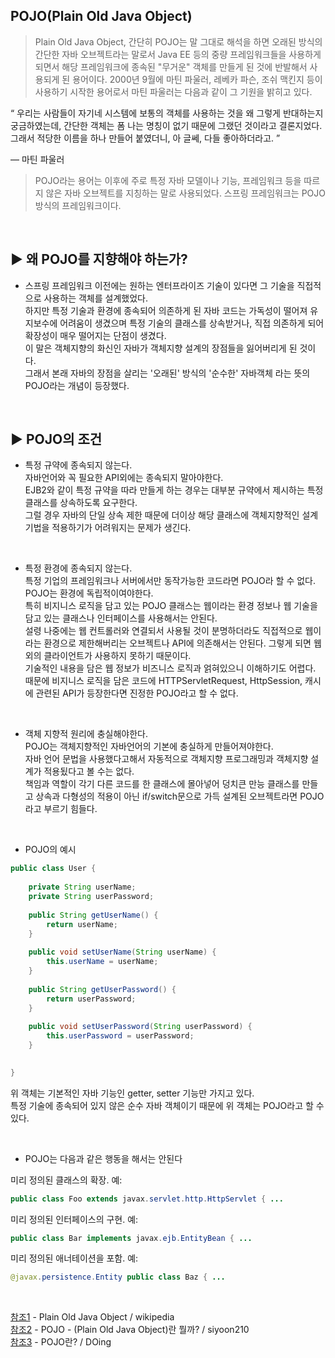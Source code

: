 ## POJO(Plain Old Java Object)
> Plain Old Java Object, 간단히 POJO는 말 그대로 해석을 하면 오래된 방식의 간단한 자바 오브젝트라는 말로서 Java EE 등의 중량 프레임워크들을 사용하게 되면서 해당 프레임워크에 종속된 "무거운" 객체를 만들게 된 것에 반발해서 사용되게 된 용어이다. 2000년 9월에 마틴 파울러, 레베카 파슨, 조쉬 맥킨지 등이 사용하기 시작한 용어로서 마틴 파울러는 다음과 같이 그 기원을 밝히고 있다.

“	우리는 사람들이 자기네 시스템에 보통의 객체를 사용하는 것을 왜 그렇게 반대하는지 궁금하였는데, 간단한 객체는 폼 나는 명칭이 없기 때문에 그랬던 것이라고 결론지었다. 그래서 적당한 이름을 하나 만들어 붙였더니, 아 글쎄, 다들 좋아하더라고.	”
 	
— 마틴 파울러
> POJO라는 용어는 이후에 주로 특정 자바 모델이나 기능, 프레임워크 등을 따르지 않은 자바 오브젝트를 지칭하는 말로 사용되었다. 스프링 프레임워크는 POJO 방식의 프레임워크이다.
<br>

## ▶️ 왜 POJO를 지향해야 하는가?
* 스프링 프레임워크 이전에는 원하는 엔터프라이즈 기술이 있다면 그 기술을 직접적으로 사용하는 객체를 설계했었다. <br> 하지만 특정 기술과 환경에 종속되어 의존하게 된 자바 코드는 가독성이 떨어져 유지보수에 어려움이 생겼으며 특정 기술의 클래스를 상속받거나, 직접 의존하게 되어 확장성이 매우 떨어지는 단점이 생겼다. <br> 이 말은 객체지향의 화신인 자바가 객체지향 설계의 장점들을 잃어버리게 된 것이다.<br> 그래서 본래 자바의 장점을 살리는 '오래된' 방식의 '순수한' 자바객체 라는 뜻의 POJO라는 개념이 등장했다.


<br>

## ▶️ POJO의 조건
* 특정 규약에 종속되지 않는다.<br> 
   자바언어와 꼭 필요한 API외에는 종속되지 말아야한다.<br> EJB2와 같이 특정 규약을 따라 만들게 하는 경우는 대부분 규약에서 제시하는 특정 클래스를 상속하도록 요구한다.<br> 그럴 경우 자바의 단일 상속 제한 때문에 더이상 해당 클래스에 객체지향적인 설계 기법을 적용하기가 어려워지는 문제가 생긴다.
   
   <br>
* 특정 환경에 종속되지 않는다.<br> 
  특정 기업의 프레임워크나 서버에서만 동작가능한 코드라면 POJO라 할 수 없다. POJO는 환경에 독립적이여야한다.<br> 특히 비지니스 로직을 담고 있는 POJO 클래스는 웹이라는 환경 정보나 웹 기술을 담고 있는 클래스나 인터페이스를 사용해서는 안된다.<br> 설령 나중에는 웹 컨트롤러와 연결되서 사용될 것이 분명하더라도 직접적으로 웹이라는 환경으로 제한해버리는 오브젝트나 API에 의존해서는 안된다. 그렇게 되면 웹 외의 클라이언트가 사용하지 못하기 때문이다.<br>
  기술적인 내용을 담은 웹 정보가 비즈니스 로직과 얽혀있으니 이해하기도 어렵다. <br>때문에 비지니스 로직을 담은 코드에 HTTPServletRequest, HttpSession, 캐시에 관련된 API가 등장한다면 진정한 POJO라고 할 수 없다.
   
   <br>
* 객체 지향적 원리에 충실해야한다.<br>
  POJO는 객체지향적인 자바언어의 기본에 충실하게 만들어져야한다.<br> 자바 언어 문법을 사용했다고해서 자동적으로 객체지향 프로그래밍과 객체지향 설계가 적용됬다고 볼 수는 없다.<br> 책임과 역할이 각기 다른 코드를 한 클래스에 몰아넣어 덩치큰 만능 클래스를 만들고 상속과 다형성의 적용이 아닌 if/switch문으로 가득 설계된 오브젝트라면 POJO라고 부르기 힘들다.
  
   <br>
* POJO의 예시
```java
public class User {
	
	private String userName;
	private String userPassword;
	
	public String getUserName() {
		return userName;
	}
	
	public void setUserName(String userName) {
		this.userName = userName;
	}
		
	public String getUserPassword() {
		return userPassword;
	}
	
	public void setUserPassword(String userPassword) {
		this.userPassword = userPassword;
	}

	
}
``` 
위 객체는 기본적인 자바 기능인 getter, setter 기능만 가지고 있다.<br>
특정 기술에 종속되어 있지 않은 순수 자바 객체이기 때문에 위 객체는 POJO라고 할 수 있다.

   <br>
   
* POJO는 다음과 같은 행동을 해서는 안된다

미리 정의된 클래스의 확장. 예:
```java
public class Foo extends javax.servlet.http.HttpServlet { ...
``` 
미리 정의된 인터페이스의 구현. 예:
```java
public class Bar implements javax.ejb.EntityBean { ...
``` 
미리 정의된 애너테이션을 포함. 예:
```java
@javax.persistence.Entity public class Baz { ...
``` 


<br>

[참조1](https://ko.wikipedia.org/wiki/Plain_Old_Java_Object#cite_note-1) - Plain Old Java Object / wikipedia <br>[참조2](https://siyoon210.tistory.com/120) - POJO - (Plain Old Java Object)란 뭘까? / siyoon210  <br>[참조3](https://doing7.tistory.com/81) - POJO란? / DOing
